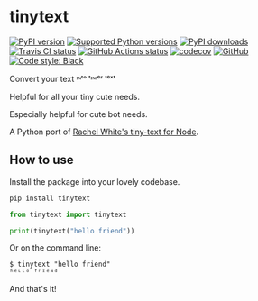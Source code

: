 # tinytext

[![PyPI version](https://img.shields.io/pypi/v/tinytext.svg?logo=pypi&logoColor=FFE873)](https://pypi.org/project/tinytext)
[![Supported Python versions](https://img.shields.io/pypi/pyversions/tinytext.svg?logo=python&logoColor=FFE873)](https://pypi.org/project/tinytext)
[![PyPI downloads](https://img.shields.io/pypi/dm/tinytext.svg)](https://pypistats.org/packages/tinytext)
[![Travis CI status](https://img.shields.io/travis/com/hugovk/tinytext/master?label=Travis%20CI&logo=travis)](https://travis-ci.com/hugovk/tinytext)
[![GitHub Actions status](https://github.com/hugovk/tinytext/workflows/Test/badge.svg)](https://github.com/hugovk/tinytext/actions)
[![codecov](https://codecov.io/gh/hugovk/tinytext/branch/master/graph/badge.svg)](https://codecov.io/gh/hugovk/tinytext)
[![GitHub](https://img.shields.io/github/license/hugovk/tinytext.svg)](LICENSE.txt)
[![Code style: Black](https://img.shields.io/badge/code%20style-Black-000000.svg)](https://github.com/psf/black)

Convert your text ᶦᶰᵗᵒ ᵗᶦᶰᶦᵉʳ ᵗᵉˣᵗ

Helpful for all your tiny cute needs.

Especially helpful for cute bot needs.

A Python port of
[Rachel White's tiny-text for Node](https://github.com/rachelnicole/tiny-text).

## How to use

Install the package into your lovely codebase.

```bash
pip install tinytext
```

```python
from tinytext import tinytext

print(tinytext("hello friend"))
```

Or on the command line:

```console
$ tinytext "hello friend"
ʰᵉᶫᶫᵒ ᶠʳᶦᵉᶰᵈ
```

And that's it!
